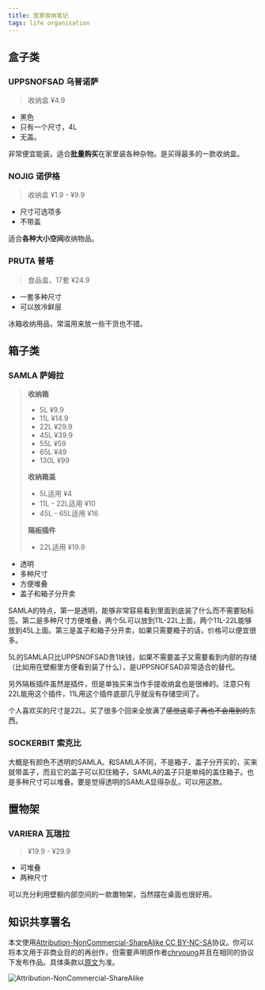 ```yaml
---
title: 宜家收纳笔记
tags: life organisation
---
```


## 盒子类

### UPPSNOFSAD 乌普诺萨

> 收纳盒 ¥4.9

- 黑色
- 只有一个尺寸，4L
- 无盖。

非常便宜能装。适合**批量购买**在家里装各种杂物。是买得最多的一款收纳盒。

### NOJIG 诺伊格

> 收纳盒 ¥1.9 - ¥9.9

- 尺寸可选项多
- 不带盖

适合**各种大小空间**收纳物品。

### PRUTA 普塔

> 食品盒，17套 ¥24.9

- 一套多种尺寸
- 可以放冷鲜层

冰箱收纳用品，常温用来放一些干货也不错。

## 箱子类

### SAMLA 萨姆拉

> **收纳箱**
>
> - 5L ¥9.9
> - 11L ¥14.9
> - 22L ¥29.9
> - 45L ¥39.9
> - 55L ¥59
> - 65L ¥49
> - 130L ¥99
>
> **收纳箱盖**
>
> - 5L适用 ¥4
> - 11L - 22L适用 ¥10
> - 45L - 65L适用 ¥16
>
> **隔板插件**
>
> - 22L适用 ¥19.9

- 透明
- 多种尺寸
- 方便堆叠
- 盖子和箱子分开卖

SAMLA的特点，第一是透明，能够非常容易看到里面到底装了什么而不需要贴标签。第二是多种尺寸方便堆叠，两个5L可以放到11L-22L上面，两个11L-22L能够放到45L上面。第三是盖子和箱子分开卖，如果只需要箱子的话，价格可以便宜很多。

5L的SAMLA只比UPPSNOFSAD贵1块钱，如果不需要盖子又需要看到内部的存储（比如用在壁橱里方便看到装了什么），是UPPSNOFSAD非常适合的替代。

另外隔板插件虽然是插件，但是单独买来当作手提收纳盒也是很棒的。注意只有22L能用这个插件，11L用这个插件底部几乎就没有存储空间了。

个人喜欢买的尺寸是22L。买了很多个回来全放满了<del>感觉这辈子再也不会用到的</del>东西。

### SOCKERBIT 索克比

大概是有颜色不透明的SAMLA。和SAMLA不同，不是箱子、盖子分开买的，买来就带盖子，而且它的盖子可以扣住箱子，SAMLA的盖子只是单纯的盖住箱子。也是多种尺寸可以堆叠。要是觉得透明的SAMLA显得杂乱，可以用这款。

## 置物架

### VARIERA 瓦瑞拉

> ¥19.9 - ¥29.9

- 可堆叠
- 两种尺寸

可以充分利用壁橱内部空间的一款置物架，当然摆在桌面也很好用。

## 知识共享署名

本文使用[Attribution-NonCommercial-ShareAlike CC BY-NC-SA](https://creativecommons.org/licenses/by-nc-sa/4.0/deed.zh)协议。你可以将本文用于非商业目的的再创作，但需要声明原作者[chryoung](https://chryoung.github.io/)并且在相同的协议下发布作品。具体条款以[原文](https://creativecommons.org/licenses/by-nc-sa/4.0/legalcode.zh-Hans)为准。

![Attribution-NonCommercial-ShareAlike](https://licensebuttons.net/l/by-nc-sa/3.0/88x31.png)
